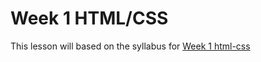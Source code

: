 # Week 1 HTML/CSS 

This lesson will based on the syllabus for [Week 1 html-css](https://syllabus.codeyourfuture.io/html-css/)
